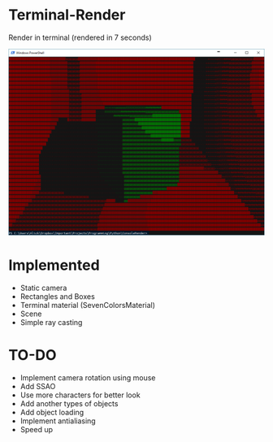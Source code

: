 # Terminal-Render
Render in terminal (rendered in 7 seconds)

![work-example](https://raw.githubusercontent.com/Alick09/Terminal-Render/master/misc/example2.png "work example")


# Implemented

* Static camera
* Rectangles and Boxes
* Terminal material (SevenColorsMaterial)
* Scene
* Simple ray casting


# TO-DO

* Implement camera rotation using mouse
* Add SSAO
* Use more characters for better look
* Add another types of objects
* Add object loading
* Implement antialiasing
* Speed up
